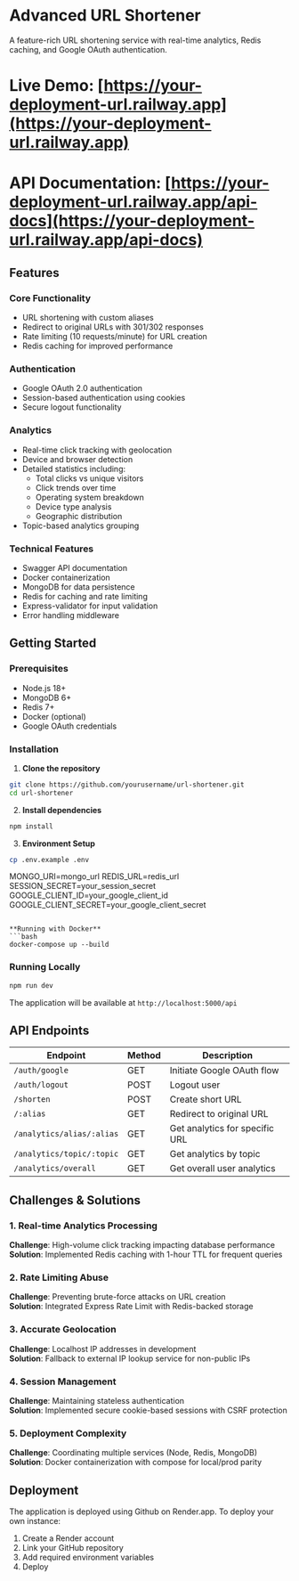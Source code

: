 # Advanced URL Shortener

A feature-rich URL shortening service with real-time analytics, Redis caching, and Google OAuth authentication.

# Live Demo: [https://your-deployment-url.railway.app](https://your-deployment-url.railway.app)  
# API Documentation: [https://your-deployment-url.railway.app/api-docs](https://your-deployment-url.railway.app/api-docs)

## Features

### Core Functionality
- URL shortening with custom aliases
- Redirect to original URLs with 301/302 responses
- Rate limiting (10 requests/minute) for URL creation
- Redis caching for improved performance

### Authentication
- Google OAuth 2.0 authentication
- Session-based authentication using cookies
- Secure logout functionality

### Analytics
- Real-time click tracking with geolocation
- Device and browser detection
- Detailed statistics including:
  - Total clicks vs unique visitors
  - Click trends over time
  - Operating system breakdown
  - Device type analysis
  - Geographic distribution
- Topic-based analytics grouping

### Technical Features
- Swagger API documentation
- Docker containerization
- MongoDB for data persistence
- Redis for caching and rate limiting
- Express-validator for input validation
- Error handling middleware

## Getting Started

### Prerequisites
- Node.js 18+
- MongoDB 6+
- Redis 7+
- Docker (optional)
- Google OAuth credentials

### Installation

1. **Clone the repository**
```bash
git clone https://github.com/yourusername/url-shortener.git
cd url-shortener
```

2. **Install dependencies**
```bash
npm install
```

3. **Environment Setup**
```bash
cp .env.example .env
```
MONGO_URI=mongo_url
REDIS_URL=redis_url
SESSION_SECRET=your_session_secret
GOOGLE_CLIENT_ID=your_google_client_id
GOOGLE_CLIENT_SECRET=your_google_client_secret
```

**Running with Docker**
```bash
docker-compose up --build
```

### Running Locally
```bash
npm run dev
```

The application will be available at `http://localhost:5000/api`

## API Endpoints

| Endpoint                  | Method | Description                    |
|-------------------------- |--------|--------------------------------|
| `/auth/google`            |  GET   | Initiate Google OAuth flow     |
| `/auth/logout`            |  POST  | Logout user                    |
| `/shorten`                |  POST  | Create short URL               |
| `/:alias`                 |  GET   | Redirect to original URL       |
| `/analytics/alias/:alias` |  GET   | Get analytics for specific URL |
| `/analytics/topic/:topic` |  GET   | Get analytics by topic         |
| `/analytics/overall`      |  GET   | Get overall user analytics     |

## Challenges & Solutions

### 1. Real-time Analytics Processing
**Challenge**: High-volume click tracking impacting database performance  
**Solution**: Implemented Redis caching with 1-hour TTL for frequent queries

### 2. Rate Limiting Abuse
**Challenge**: Preventing brute-force attacks on URL creation  
**Solution**: Integrated Express Rate Limit with Redis-backed storage

### 3. Accurate Geolocation
**Challenge**: Localhost IP addresses in development  
**Solution**: Fallback to external IP lookup service for non-public IPs

### 4. Session Management
**Challenge**: Maintaining stateless authentication  
**Solution**: Implemented secure cookie-based sessions with CSRF protection

### 5. Deployment Complexity
**Challenge**: Coordinating multiple services (Node, Redis, MongoDB)  
**Solution**: Docker containerization with compose for local/prod parity

## Deployment

The application is deployed using Github on Render.app. To deploy your own instance:

1. Create a Render account
2. Link your GitHub repository
3. Add required environment variables
4. Deploy 





